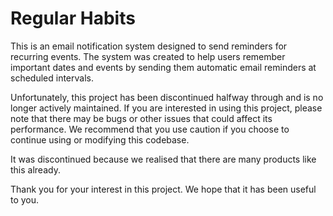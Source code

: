# Regular Habits

This is an email notification system designed to send reminders for recurring events. The system was created to help users remember important dates and events by sending them automatic email reminders at scheduled intervals.

Unfortunately, this project has been discontinued halfway through and is no longer actively maintained. If you are interested in using this project, please note that there may be bugs or other issues that could affect its performance. We recommend that you use caution if you choose to continue using or modifying this codebase.

It was discontinued because we realised that there are many products like this already.

Thank you for your interest in this project. We hope that it has been useful to you.
